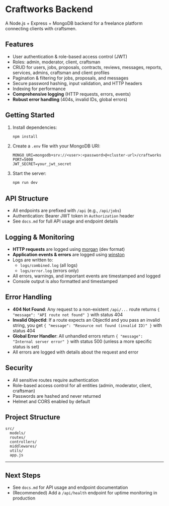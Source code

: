 # Craftworks Backend

A Node.js + Express + MongoDB backend for a freelance platform connecting clients with craftsmen.

## Features
- User authentication & role-based access control (JWT)
- Roles: admin, moderator, client, craftsman
- CRUD for users, jobs, proposals, contracts, reviews, messages, reports, services, admins, craftsman and client profiles
- Pagination & filtering for jobs, proposals, and messages
- Secure password hashing, input validation, and HTTP headers
- Indexing for performance
- **Comprehensive logging** (HTTP requests, errors, events)
- **Robust error handling** (404s, invalid IDs, global errors)

## Getting Started

1. Install dependencies:
   ```sh
   npm install
   ```
2. Create a `.env` file with your MongoDB URI:
   ```env
   MONGO_URI=mongodb+srv://<user>:<password>@<cluster-url>/craftworks
   PORT=5000
   JWT_SECRET=your_jwt_secret
   ```
3. Start the server:
   ```sh
   npm run dev
   ```

## API Structure

- All endpoints are prefixed with `/api` (e.g., `/api/jobs`)
- Authentication: Bearer JWT token in `Authorization` header
- See `docs.md` for full API usage and endpoint details

## Logging & Monitoring
- **HTTP requests** are logged using [morgan](https://www.npmjs.com/package/morgan) (dev format)
- **Application events & errors** are logged using [winston](https://www.npmjs.com/package/winston)
- Logs are written to:
  - `logs/combined.log` (all logs)
  - `logs/error.log` (errors only)
- All errors, warnings, and important events are timestamped and logged
- Console output is also formatted and timestamped

## Error Handling
- **404 Not Found**: Any request to a non-existent `/api/...` route returns `{ "message": "API route not found" }` with status 404
- **Invalid ObjectId**: If a route expects an ObjectId and you pass an invalid string, you get `{ "message": "Resource not found (invalid ID)" }` with status 404
- **Global Error Handler**: All unhandled errors return `{ "message": "Internal server error" }` with status 500 (unless a more specific status is set)
- All errors are logged with details about the request and error

## Security
- All sensitive routes require authentication
- Role-based access control for all entities (admin, moderator, client, craftsman)
- Passwords are hashed and never returned
- Helmet and CORS enabled by default

## Project Structure

```
src/
  models/
  routes/
  controllers/
  middlewares/
  utils/
  app.js
```

---

## Next Steps
- See `docs.md` for API usage and endpoint documentation
- (Recommended) Add a `/api/health` endpoint for uptime monitoring in production